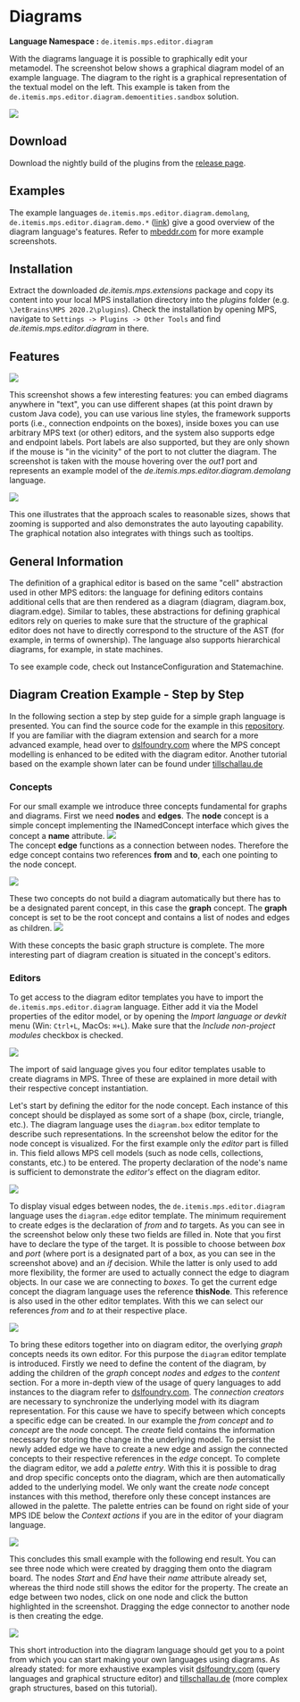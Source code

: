# Diagrams

**Language Namespace :** `de.itemis.mps.editor.diagram`

With the diagrams language it is possible to graphically edit your metamodel. The screenshot below shows a graphical diagram model of an example language. The diagram to the right is a graphical representation of the textual model on the left. This example is taken from the ``de.itemis.mps.editor.diagram.demoentities.sandbox`` solution.  

![](/diagrams/diagrams-comparison.png)

## Download
Download the nightly build of the plugins from the [release page](https://github.com/JetBrains/MPS-extensions/releases).

## Examples
The example languages ``de.itemis.mps.editor.diagram.demolang``, ``de.itemis.mps.editor.diagram.demo.*`` ([link](https://github.com/JetBrains/MPS-extensions/tree/master/code/diagram/languages)) give a good overview of the diagram language's features. Refer to [mbeddr.com](http://mbeddr.com/platform.html) for more example screenshots.

## Installation
Extract the downloaded *de.itemis.mps.extensions* package and copy its content into your local MPS installation directory into the *plugins* folder (e.g. ``\JetBrains\MPS 2020.2\plugins``). Check the installation by opening MPS, navigate to ``Settings -> Plugins -> Other Tools`` and find *de.itemis.mps.editor.diagram* in there.

## Features
![](/diagrams/diagrams-features.png)

This screenshot shows a few interesting features: you can embed diagrams anywhere in "text", you can use different shapes (at this point drawn by custom Java code), you can use various line styles, the framework supports ports (i.e., connection endpoints on the boxes), inside boxes you can use arbitrary MPS text (or other) editors, and the system also supports edge and endpoint labels. Port labels are also supported, but they are only shown if the mouse is "in the vicinity" of the port to not clutter the diagram. The screenshot is taken with the mouse hovering over the *out1* port and represents an example model of the *de.itemis.mps.editor.diagram.demolang* language.

![](/diagrams/diagrams-long-example.png)

This one illustrates that the approach scales to reasonable sizes, shows that zooming is supported and also demonstrates the auto layouting capability. The graphical notation also integrates with things such as tooltips. 

## General Information
The definition of a graphical editor is based on the same "cell" abstraction used in other MPS editors: the language for defining editors contains additional cells that are then rendered as a diagram (diagram, diagram.box, diagram.edge). Similar to tables, these abstractions for defining graphical editors rely on queries to make sure that the structure of the graphical editor does not have to directly correspond to the structure of the AST (for example, in terms of ownership). The language also supports hierarchical diagrams, for example, in state machines.

To see example code, check out InstanceConfiguration and Statemachine.

## Diagram Creation Example - Step by Step
In the following section a step by step guide for a simple graph language is presented. You can find the source code for the example in this [repository](https://github.com/tillschallau/mps-diagrams). If you are familiar with the diagram extension and search for a more advanced example, head over to [dslfoundry.com](http://dslfoundry.com/using-the-diagram-editor-and-querylist-lets-build-a-graphical-structure-editor-for-mps/) where the MPS concept modelling is enhanced to be edited with the diagram editor. Another tutorial based on the example shown later can be found under [tillschallau.de](https://tillschallau.de/mps/jetbrains-mps-the-diagram-language-an-advanced-tutorial/)

### Concepts
For our small example we introduce three concepts fundamental for graphs and diagrams. First we need **nodes** and **edges**. 
The **node** concept is a simple concept implementing the INamedConcept interface which gives the concept a **name** attribute. 
![](/diagrams/diagrams-node.png)  
The concept **edge** functions as a connection between nodes. Therefore the edge concept contains two references **from** and **to**, each one pointing to the node concept.

![](/diagrams/diagrams-edge.png)

These two concepts do not build a diagram automatically but there has to be a designated parent concept, in this case the **graph** concept. The **graph** concept is set to be the root concept and contains a list of nodes and edges as children.
![](/diagrams/diagrams-graph.png)

With these concepts the basic graph structure is complete. The more interesting part of diagram creation is situated in the concept's editors.

### Editors
To get access to the diagram editor templates you have to import the ``de.itemis.mps.editor.diagram`` language. Either add it via the Model properties of the editor model, or by opening the *Import language or devkit* menu (Win: ``Ctrl+L``, MacOs: ``⌘+L``). Make sure that the *Include non-project modules* checkbox is checked.

![](/diagrams/diagrams-import-language.png)

The import of said language gives you four editor templates usable to create diagrams in MPS. Three of these are explained in more detail with their respective concept instantiation.

Let's start by defining the editor for the node concept. Each instance of this concept should be displayed as some sort of a shape (box, circle, triangle, etc.). The diagram language uses the ``diagram.box`` editor template to describe such representations. In the screenshot below the editor for the node concept is visualized. For the first example only the *editor* part is filled in. This field allows MPS cell models (such as node cells, collections, constants, etc.) to be entered. The property declaration of the node's name is sufficient to demonstrate the *editor's* effect on the diagram editor.

![](/diagrams/diagrams-editor-node.png)

To display visual edges between nodes, the ``de.itemis.mps.editor.diagram`` language uses the ``diagram.edge`` editor template. The minimum requirement to create edges is the declaration of *from* and *to* targets. As you can see in the screenshot below only these two fields are filled in. Note that you first have to declare the type of the target. It is possible to choose between *box* and *port* (where port is a designated part of a box, as you can see in the screenshot above) and an *if* decision. While the latter is only used to add more flexibility, the former are used to actually connect the edge to diagram objects. In our case we are connecting to *boxes*. To get the current edge concept the diagram language uses the reference **thisNode**. This reference is also used in the other editor templates. With this we can select our references *from* and *to* at their respective place.

![](/diagrams/diagrams-editor-edge.png)

To bring these editors together into on diagram editor, the overlying *graph* concepts needs its own editor.
For this purpose the ``diagram`` editor template is introduced. Firstly we need to define the content of the diagram, by adding the children of the *graph* concept *nodes* and *edges* to the *content* section. For a more in-depth view of the usage of query languages to add instances to the diagram refer to [dslfoundry.com](http://dslfoundry.com/using-the-diagram-editor-and-querylist-lets-build-a-graphical-structure-editor-for-mps/). The *connection creators* are necessary to synchronize the underlying model with its diagram representation. For this cause we have to specify between which concepts a specific edge can be created. In our example the *from concept* and *to concept* are the *node* concept. The *create* field contains the information necessary for storing the change in the underlying model. To persist the newly added edge we have to create a new edge and assign the connected concepts to their respective references in the *edge* concept. To complete the diagram editor, we add a *palette entry*. With this it is possible to drag and drop specific concepts onto the diagram, which are then automatically added to the underlying model. We only want the create *node* concept instances with this method, therefore only these concept instances are allowed in the palette. The palette entries can be found on right side of your MPS IDE below the *Context actions* if you are in the editor of your diagram language.


![](/diagrams/diagrams-editor-graph.png)

This concludes this small example with the following end result. You can see three node which were created by dragging them onto the diagram board. The nodes *Start* and *End* have their *name* attribute already set, whereas the third node still shows the editor for the property. The create an edge between two nodes, click on one node and click the button highlighted in the screenshot. Dragging the edge connector to another node is then creating the edge.

![](/diagrams/diagrams-sandbox-graph.png)

This short introduction into the diagram language should get you to a point from which you can start making your own languages using diagrams. As already stated: for more exhaustive examples visit [dslfoundry.com](http://dslfoundry.com/using-the-diagram-editor-and-querylist-lets-build-a-graphical-structure-editor-for-mps/) (query languages and graphical structure editor) and [tillschallau.de](https://tillschallau.de/mps/jetbrains-mps-the-diagram-language-an-advanced-tutorial/) (more complex graph structures, based on this tutorial). 